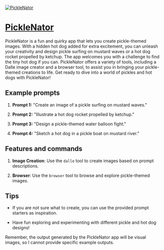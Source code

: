 [![PickleNator](https://files.oaiusercontent.com/file-2jE60rJKBljXc3BvoN9fpHVc?se=2123-10-19T01%3A54%3A10Z&sp=r&sv=2021-08-06&sr=b&rscc=max-age%3D31536000%2C%20immutable&rscd=attachment%3B%20filename%3D0fcc3a47-f7db-4f99-98f1-092d90ff1129.png&sig=V6fKoCYoJYBIex3Ie3UjOi20qDBQvqhddfsJMRVe8n0%3D)](https://chat.openai.com/g/g-TCcGZHUq7-picklenator)

# [PickleNator](https://chat.openai.com/g/g-TCcGZHUq7-picklenator)

PickleNator is a fun and quirky app that lets you create pickle-themed images. With a hidden hot dog added for extra excitement, you can unleash your creativity and design pickle surfing on mustard waves or a hot dog rocket propelled by ketchup. The app welcomes you with a challenge to find the tiny hot dog if you can. PickleNator offers a variety of tools, including a Dalle image creator and a browser tool, to assist you in bringing your pickle-themed creations to life. Get ready to dive into a world of pickles and hot dogs with PickleNator!

## Example prompts

1. **Prompt 1:** "Create an image of a pickle surfing on mustard waves."

2. **Prompt 2:** "Illustrate a hot dog rocket propelled by ketchup."

3. **Prompt 3:** "Design a pickle-themed water balloon fight."

4. **Prompt 4:** "Sketch a hot dog in a pickle boat on mustard river."

## Features and commands

1. **Image Creation**: Use the `dalle` tool to create images based on prompt descriptions.

2. **Browser**: Use the `browser` tool to browse and explore pickle-themed images.

## Tips

- If you are not sure what to create, you can use the provided prompt starters as inspiration.

- Have fun exploring and experimenting with different pickle and hot dog designs!

Remember, the output generated by the PickleNator app will be visual images, so I cannot provide specific example outputs.